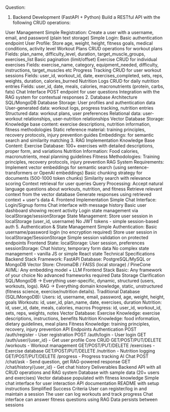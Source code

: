Question:
1. Backend Development (FastAPI + Python)
Build a RESTful API with the following CRUD operations:

User Management
Simple Registration: Create a user with a username, email, and password (plain text storage)
Simple Login: Basic authentication endpoint
User Profile: Store age, weight, height, fitness goals, medical conditions, activity level
Workout Plans
CRUD operations for workout plans
Fields: plan_name, difficulty_level, duration, target_muscle_groups, exercises_list
Basic pagination (limit/offset)
Exercise
CRUD for individual exercises
Fields: exercise_name, category, equipment_needed, difficulty, instructions, target_muscles etc
Progress Tracking
CRUD for user workout sessions
Fields: user_id, workout_id, date, exercises_completed, sets, reps, weights, duration, calories_burned
Nutrition Logs
CRUD for daily nutrition entries
Fields: user_id, date, meals, calories, macronutrients (protein, carbs, fats)
Chat Interface
POST endpoint for user questions
Integration with the RAG system for contextual responses
2. Database Architecture
SQL/MongoDB Database Storage:
User profiles and authentication data
User-generated data: workout logs, progress tracking, nutrition entries
Structured data: workout plans, user preferences
Relational data: user-workout relationships, user-nutrition relationships
Vector Database Storage:
Knowledge base content: exercise descriptions, nutrition information, fitness methodologies
Static reference material: training principles, recovery protocols, injury prevention guides
Embeddings: for semantic search and similarity matching
3. RAG Implementation
Knowledge Base Content:
Exercise Database: 100+ exercises with detailed descriptions, proper form, and variations
Nutrition Information: Food calories, macronutrients, meal planning guidelines
Fitness Methodologies: Training principles, recovery protocols, injury prevention
RAG System Requirements:
Implement vector embeddings for semantic search (using sentence-transformers or OpenAI embeddings)
Basic chunking strategy for documents (500-1000 token chunks)
Similarity search with relevance scoring
Context retrieval for user queries
Query Processing:
Accept natural language questions about workouts, nutrition, and fitness
Retrieve relevant context from the vector database
Generate responses using retrieved context + user's data
4. Frontend Implementation
Simple Chat Interface:
Login/Signup forms
Chat interface with message history
Basic user dashboard showing recent activity
Login state management via localStorage/sessionStorage
State Management:
Store user session in localStorage (user_id, username)
No JWT tokens - simple session-based auth
5. Authentication & State Management
Simple Authentication:
Basic username/password login (no encryption required)
Store user session in localStorage/SessionStorage
Simple session validation on protected endpoints
Frontend State:
localStorage: User session, preferences
sessionStorage: Chat history, temporary form data
No complex state management - vanilla JS or simple React state
Technical Specifications
Backend Stack
Framework: FastAPI
Database: PostgreSQL/MySQL or MongoDB
Vector Store: ChromaDB / FAISS (local storage) / PineCone
AI/ML: Any embedding model + LLM
Frontend Stack
Basic: Any framework of your choice
No advanced frameworks required
Data Storage Clarification
SQL/MongoDB → Everything user-specific, dynamic, structured (users, workouts, logs).
RAG → Everything domain knowledge, static, unstructured (fitness science, exercise/nutrition details).
Traditional Database (SQL/MongoDB):
Users: id, username, email, password, age, weight, height, goals
Workouts: id, user_id, plan_name, date, exercises, duration
Nutrition: id, user_id, date, meals, calories, macros
Progress: id, user_id, workout_id, sets, reps, weights, notes
Vector Database:
Exercise Knowledge: exercise descriptions, instructions, benefits
Nutrition Knowledge: food information, dietary guidelines, meal plans
Fitness Knowledge: training principles, recovery, injury prevention
API Endpoints
Authentication
POST /auth/register - User registration
POST /auth/login - User login
GET /auth/user/{user_id} - Get user profile
Core CRUD
GET/POST/PUT/DELETE /workouts - Workout management
GET/POST/PUT/DELETE /exercises - Exercise database
GET/POST/PUT/DELETE /nutrition - Nutrition logging
GET/POST/PUT/DELETE /progress - Progress tracking
AI Chat
POST /chat/ask - Send question, get RAG-powered response
GET /chat/history/{user_id} - Get chat history
Deliverables
Backend API with all CRUD operations and RAG system
Database with sample data (20+ users and exercises)
Vector database populated with fitness knowledge
Simple chat interface for user interaction
API documentation
README with setup instructions
Simplified Success Criteria
User can register/log in and maintain a session
The user can log workouts and track progress
Chat interface can answer fitness questions using RAG
Data persists between sessions
